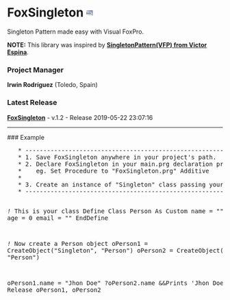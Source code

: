 # FoxSingleton ![](images/prg.gif)  
Singleton Pattern made easy with Visual FoxPro.

**NOTE:** This library was inspired by **[SingletonPattern(VFP) from Victor Espina](http://www.victorespina.com.ve/wiki/index.php?title=SingletonPattern_(VFP))**.

### Project Manager

**Irwin Rodríguez** (Toledo, Spain)

### Latest Release

**[FoxSingleton](/README.md)** - v.1.2 - Release 2019-05-22 23:07:16

<hr>
### Example
<pre>
   * --------------------------------------------------------------------------------- *
   * 1. Save FoxSingleton anywhere in your project's path.
   * 2. Declare FoxSingleton in your main.prg declaration procedures.
   *    eg. Set Procedure to "FoxSingleton.prg" Additive   
   *
   * 3. Create an instance of "Singleton" class passing your class name as parameter.
   * --------------------------------------------------------------------------------- *
   
   *!* This is your class
   Define Class Person As Custom
      name = ""
      age = 0
      email = ""
   EndDefine
   
   *!* Now create a Person object
   oPerson1 = CreateObject("Singleton", "Person")
   oPerson2 = CreateObject("Singleton", "Person")
   
   oPerson1.name = "Jhon Doe"
   ?oPerson2.name &&Prints 'Jhon Doe'
   Release oPerson1, oPerson2   
</pre>
